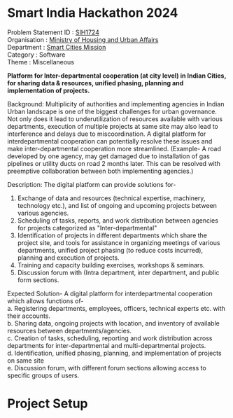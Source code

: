 # Smart India Hackathon 2024

Problem Statement ID	: [SIH1724](https://www.sih.gov.in/sih2024PS)\
Organisation : [Ministry of Housing and Urban Affairs](https://mohua.gov.in)\
Department : [Smart Cities Mission](https://smartcities.gov.in)\
Category : Software\
Theme : 	Miscellaneous

**Platform for Inter-departmental cooperation (at city level) in Indian Cities, for sharing data & resources, unified phasing, planning and implementation of projects.**

Background: Multiplicity of authorities and implementing agencies in Indian Urban landscape is one of the biggest challenges for urban governance. Not only does it lead to underutilization of resources available with various departments, execution of multiple projects at same site may also lead to interference and delays due to miscoordination. A digital platform for interdepartmental cooperation can potentially resolve these issues and make inter-departmental cooperation more streamlined. (Example- A road developed by one agency, may get damaged due to installation of gas pipelines or utility ducts on road 2 months later. This can be resolved with preemptive collaboration between both implementing agencies.)

Description: The digital platform can provide solutions for- 
1. Exchange of data and resources (technical expertise, machinery, technology etc.), and list of ongoing and upcoming projects between various agencies.
2. Scheduling of tasks, reports, and work distribution between agencies for projects categorized as "Inter-departmental"
3. Identification of projects in different departments which share the project site, and tools for assistance in organizing meetings of various departments, unified project phasing (to reduce costs incurred), planning and execution of projects.
4. Training and capacity building exercises, workshops & seminars.
5. Discussion forum with (Intra department, inter department, and public form sections.


Expected Solution- A digital platform for interdepartmental cooperation which allows functions of-\
   a. Registering departments, employees, officers, technical experts etc. with their accounts.\
   b. Sharing data, ongoing projects with location, and inventory of available resources between departments/agencies.\
   c. Creation of tasks, scheduling, reporting and work distribution across departments for inter-departmental and multi-departmental projects.\
   d. Identification, unified phasing, planning, and implementation of projects on same site\
   e. Discussion forum, with different forum sections allowing access to specific groups of users.


# Project Setup
